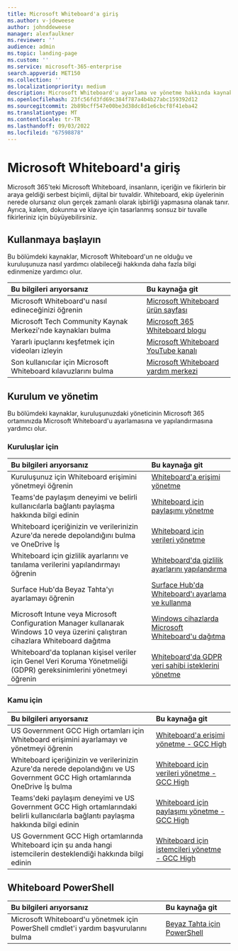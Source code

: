 ```yaml
---
title: Microsoft Whiteboard'a giriş
ms.author: v-jdeweese
author: johnddeweese
manager: alexfaulkner
ms.reviewer: ''
audience: admin
ms.topic: landing-page
ms.custom: ''
ms.service: microsoft-365-enterprise
search.appverid: MET150
ms.collection: ''
ms.localizationpriority: medium
description: Microsoft Whiteboard'u ayarlama ve yönetme hakkında kaynakları bulun.
ms.openlocfilehash: 23fc56fd3fd69c384f787a4b4b27abc159392d12
ms.sourcegitcommit: 2b89bcff547e00be3d38dc8d1e6cbcf8f41eba42
ms.translationtype: MT
ms.contentlocale: tr-TR
ms.lasthandoff: 09/03/2022
ms.locfileid: "67598878"
---
```

# <a name="introduction-to-microsoft-whiteboard"></a>Microsoft Whiteboard'a giriş

Microsoft 365'teki Microsoft Whiteboard, insanların, içeriğin ve fikirlerin bir araya geldiği serbest biçimli, dijital bir tuvaldir. Whiteboard, ekip üyelerinin nerede olursanız olun gerçek zamanlı olarak işbirliği yapmasına olanak tanır. Ayrıca, kalem, dokunma ve klavye için tasarlanmış sonsuz bir tuvalle fikirleriniz için büyüyebilirsiniz.

## <a name="get-started"></a>Kullanmaya başlayın

Bu bölümdeki kaynaklar, Microsoft Whiteboard'un ne olduğu ve kuruluşunuza nasıl yardımcı olabileceği hakkında daha fazla bilgi edinmenize yardımcı olur.

| Bu bilgileri arıyorsanız | Bu kaynağa git |
|:-----|:-----|
|Microsoft Whiteboard'u nasıl edineceğinizi öğrenin|[Microsoft Whiteboard ürün sayfası](https://www.microsoft.com/en-us/microsoft-365/microsoft-whiteboard/digital-whiteboard-app)|
|Microsoft Tech Community Kaynak Merkezi'nde kaynakları bulma|[Microsoft 365 Whiteboard blogu](https://techcommunity.microsoft.com/t5/microsoft-365-blog/bg-p/microsoft_365blog/label-name/Microsoft%20Whiteboard)|
|Yararlı ipuçlarını keşfetmek için videoları izleyin|[Microsoft Whiteboard YouTube kanalı](https://www.youtube.com/c/MicrosoftWhiteboard/videos/Microsoft%20Whiteboard)|
|Son kullanıcılar için Microsoft Whiteboard kılavuzlarını bulma|[Microsoft Whiteboard yardım merkezi](https://support.microsoft.com/office/microsoft-whiteboard-help-d236aef8-fcdf-4b5e-b5d7-7f157461e920)|

## <a name="setup-and-management"></a>Kurulum ve yönetim

Bu bölümdeki kaynaklar, kuruluşunuzdaki yöneticinin Microsoft 365 ortamınızda Microsoft Whiteboard'u ayarlamasına ve yapılandırmasına yardımcı olur.

### <a name="for-organizations"></a>Kuruluşlar için

| Bu bilgileri arıyorsanız | Bu kaynağa git |
|:-----|:-----|
|Kuruluşunuz için Whiteboard erişimini yönetmeyi öğrenin|[Whiteboard'a erişimi yönetme](manage-whiteboard-access-organizations.md) |
|Teams'de paylaşım deneyimi ve belirli kullanıcılarla bağlantı paylaşma hakkında bilgi edinin  |[Whiteboard için paylaşımı yönetme](manage-sharing-organizations.md)  |
|Whiteboard içeriğinizin ve verilerinizin Azure'da nerede depolandığını bulma ve OneDrive İş  |[Whiteboard için verileri yönetme](manage-data-organizations.md)  |
|Whiteboard için gizlilik ayarlarını ve tanılama verilerini yapılandırmayı öğrenin |[Whiteboard'da gizlilik ayarlarını yapılandırma](configure-privacy-settings.md)  |
|Surface Hub'da Beyaz Tahta'yı ayarlamayı öğrenin|[Surface Hub'da Whiteboard'ı ayarlama ve kullanma](/surface-hub/whiteboard-collaboration)|
|Microsoft Intune veya Microsoft Configuration Manager kullanarak Windows 10 veya üzerini çalıştıran cihazlara Whiteboard dağıtma|[Windows cihazlarda Microsoft Whiteboard'u dağıtma](deploy-on-windows-organizations.md) |
|Whiteboard'da toplanan kişisel veriler için Genel Veri Koruma Yönetmeliği (GDPR) gereksinimlerini yönetmeyi öğrenin |[Whiteboard'da GDPR veri sahibi isteklerini yönetme](gdpr-requests.md)  |

### <a name="for-government"></a>Kamu için

| Bu bilgileri arıyorsanız | Bu kaynağa git |
|:-----|:-----|
|US Government GCC High ortamları için Whiteboard erişimini ayarlamayı ve yönetmeyi öğrenin|[Whiteboard'a erişimi yönetme - GCC High](manage-whiteboard-access-gcc-high.md)|
|Whiteboard içeriğinizin ve verilerinizin Azure'da nerede depolandığını ve US Government GCC High ortamlarında OneDrive İş bulma  |[Whiteboard için verileri yönetme - GCC High](manage-data-gcc-high.md)  |
|Teams'deki paylaşım deneyimi ve US Government GCC High ortamlarındaki belirli kullanıcılarla bağlantı paylaşma hakkında bilgi edinin  |[Whiteboard için paylaşımı yönetme - GCC High](manage-sharing-gcc-high.md)  |
|US Government GCC High ortamlarında Whiteboard için şu anda hangi istemcilerin desteklendiği hakkında bilgi edinin  |[Whiteboard için istemcileri yönetme - GCC High](manage-clients-gcc-high.md)       |

## <a name="whiteboard-powershell"></a>Whiteboard PowerShell

| Bu bilgileri arıyorsanız | Bu kaynağa git |
|:-----|:-----|
|Microsoft Whiteboard'u yönetmek için PowerShell cmdlet'i yardım başvurularını bulma|[Beyaz Tahta için PowerShell](/powershell/module/whiteboard/)|



